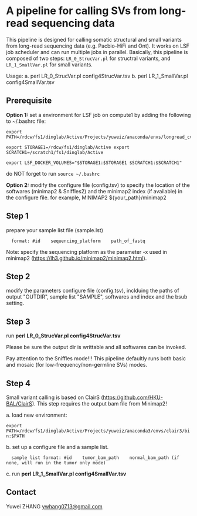# A pipeline for calling SVs from long-read sequencing data

This pipeline is designed for calling somatic structural and small variants from long-read sequencing data (e.g. Pacbio-HiFi and Ont). 
It works on LSF job scheduler and can run multiple jobs in parallel.
Basically, this pipeline is composed of two steps: `LR_0_StrucVar.pl` for structral variants, and `LR_1_SmallVar.pl` for small variants.

Usage: a. perl LR_0_StrucVar.pl config4StrucVar.tsv    b. perl LR_1_SmallVar.pl config4SmallVar.tsv

## Prerequisite ##
**Option 1:** set a environment for LSF job on compute1 by adding the following to ~/.bashrc file:

    export PATH=/rdcw/fs1/dinglab/Active/Projects/yuweiz/anaconda/envs/longread_cv/bin/:$PATH
    
    export STORAGE1=/rdcw/fs1/dinglab/Active export SCRATCH1=/scratch1/fs1/dinglab/Active
    
    export LSF_DOCKER_VOLUMES="$STORAGE1:$STORAGE1 $SCRATCH1:$SCRATCH1"
    
  do NOT forget to run `source ~/.bashrc`
  
**Option 2:** modify the configure file (config.tsv) to specify the location of the softwares (minimap2 & Sniffles2) and the minimap2 index (if available) in the configure file.
    for example, MINIMAP2	${your_path}/minimap2

## Step 1 ## 
  prepare your sample list file (sample.lst)
  
      format: #id    sequencing_platform    path_of_fastq
  
  Note: specify the sequencing platform as the parameter -x used in minimap2 (https://lh3.github.io/minimap2/minimap2.html). 
  
## Step 2 ## 
  modify the parameters configure file (config.tsv), inclduing the paths of output "OUTDIR", sample list "SAMPLE", softwares and index and the bsub setting. 

## Step 3 ##
  run **perl LR_0_StrucVar.pl config4StrucVar.tsv**
  
  Please be sure the output dir is writtable and all softwares can be invoked. 

  Pay attention to the Sniffles mode!!! This pipeline defaultly runs both basic and mosaic (for low-frequency/non-germline SVs) modes.

## Step 4 ##
  Small variant calling is based on ClairS (https://github.com/HKU-BAL/ClairS). 
  This step requires the output bam file from Minimap2!
  
  a. load new environment: 
  
  `export PATH=/rdcw/fs1/dinglab/Active/Projects/yuweiz/anaconda3/envs/clair3/bin:$PATH`

  b. set up a configure file and a sample list. 

      sample list format: #id    tumor_bam_path    normal_bam_path (if none, will run in the tumor only mode)
  
  c. run **perl LR_1_SmallVar.pl config4SmallVar.tsv**

  
## Contact ##
Yuwei ZHANG ywhang0713@gmail.com
